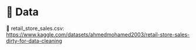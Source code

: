 # 📂 Data

📌 retail_store_sales.csv: https://www.kaggle.com/datasets/ahmedmohamed2003/retail-store-sales-dirty-for-data-cleaning
